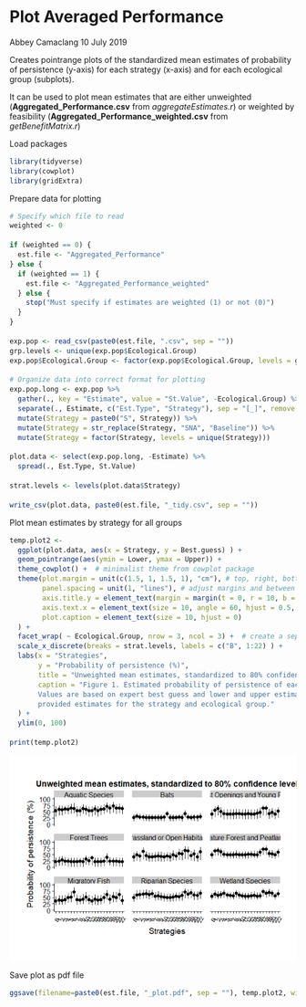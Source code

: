 Plot Averaged Performance
================
Abbey Camaclang
10 July 2019

Creates pointrange plots of the standardized mean estimates of probability of persistence (y-axis) for each strategy (x-axis) and for each ecological group (subplots).

It can be used to plot mean estimates that are either unweighted (**Aggregated\_Performance.csv** from *aggregateEstimates.r*) or weighted by feasibility (**Aggregated\_Performance\_weighted.csv** from *getBenefitMatrix.r*)

Load packages

``` r
library(tidyverse)
library(cowplot)
library(gridExtra)
```

Prepare data for plotting

``` r
# Specify which file to read
weighted <- 0

if (weighted == 0) {
  est.file <- "Aggregated_Performance"
} else {
  if (weighted == 1) {
    est.file <- "Aggregated_Performance_weighted"
  } else {
    stop("Must specify if estimates are weighted (1) or not (0)")
  }
}

exp.pop <- read_csv(paste0(est.file, ".csv", sep = ""))
grp.levels <- unique(exp.pop$Ecological.Group)
exp.pop$Ecological.Group <- factor(exp.pop$Ecological.Group, levels = grp.levels)

# Organize data into correct format for plotting
exp.pop.long <- exp.pop %>%
  gather(., key = "Estimate", value = "St.Value", -Ecological.Group) %>%
  separate(., Estimate, c("Est.Type", "Strategy"), sep = "[_]", remove = FALSE) %>%
  mutate(Strategy = paste0("S", Strategy)) %>%
  mutate(Strategy = str_replace(Strategy, "SNA", "Baseline")) %>%
  mutate(Strategy = factor(Strategy, levels = unique(Strategy)))

plot.data <- select(exp.pop.long, -Estimate) %>%
  spread(., Est.Type, St.Value)

strat.levels <- levels(plot.data$Strategy)

write_csv(plot.data, paste0(est.file, "_tidy.csv", sep = ""))
```

Plot mean estimates by strategy for all groups

``` r
temp.plot2 <- 
  ggplot(plot.data, aes(x = Strategy, y = Best.guess) ) +
  geom_pointrange(aes(ymin = Lower, ymax = Upper)) +
  theme_cowplot() +  # minimalist theme from cowplot package
  theme(plot.margin = unit(c(1.5, 1, 1.5, 1), "cm"), # top, right, bottom and left margins around the plot area
        panel.spacing = unit(1, "lines"), # adjust margins and between panels of the plot (spacing of 1)
        axis.title.y = element_text(margin = margin(t = 0, r = 10, b = 0, l = 0)), # adjust space between y-axis numbers and y-axis label
        axis.text.x = element_text(size = 10, angle = 60, hjust = 0.5, vjust = 0.5),
        plot.caption = element_text(size = 10, hjust = 0)
  ) +
  facet_wrap( ~ Ecological.Group, nrow = 3, ncol = 3) +  # create a separate panel for each ecological group
  scale_x_discrete(breaks = strat.levels, labels = c("B", 1:22) ) +
  labs(x = "Strategies",
       y = "Probability of persistence (%)",
       title = "Unweighted mean estimates, standardized to 80% confidence level", 
       caption = "Figure 1. Estimated probability of persistence of each ecological group under the Baseline scenario (B) and each of the management strategies (1 - 22). 
       Values are based on expert best guess and lower and upper estimates (standardized to 80% confidence level), averaged over number of experts who 
       provided estimates for the strategy and ecological group."
  ) +
  ylim(0, 100) 

print(temp.plot2)
```

![](plotMeanPerformance_files/figure-markdown_github/unnamed-chunk-3-1.png)

Save plot as pdf file

``` r
ggsave(filename=paste0(est.file, "_plot.pdf", sep = ""), temp.plot2, width = 11, height = 8.5, units = "in")
```
